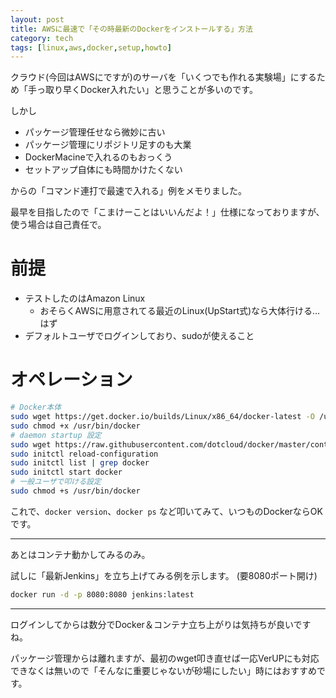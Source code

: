 ```yaml
---
layout: post
title: AWSに最速で「その時最新のDockerをインストールする」方法
category: tech
tags: [linux,aws,docker,setup,howto]
---
```


クラウド(今回はAWSにですが)のサーバを「いくつでも作れる実験場」にするため「手っ取り早くDocker入れたい」と思うことが多いのです。

しかし

+ パッケージ管理任せなら微妙に古い
+ パッケージ管理にリポジトリ足すのも大業
+ DockerMacineで入れるのもおっくう
+ セットアップ自体にも時間かけたくない

からの「コマンド連打で最速で入れる」例をメモりました。

最早を目指したので「こまけーことはいいんだよ！」仕様になっておりますが、使う場合は自己責任で。

# 前提

+ テストしたのはAmazon Linux
    + おそらくAWSに用意されてる最近のLinux(UpStart式)なら大体行ける…はず
+ デフォルトユーザでログインしており、sudoが使えること


# オペレーション

```bash
# Docker本体
sudo wget https://get.docker.io/builds/Linux/x86_64/docker-latest -O /usr/bin/docker
sudo chmod +x /usr/bin/docker
# daemon startup 設定
sudo wget https://raw.githubusercontent.com/dotcloud/docker/master/contrib/init/upstart/docker.conf -O /etc/init/docker.conf
sudo initctl reload-configuration
sudo initctl list | grep docker
sudo initctl start docker
# 一般ユーザで叩ける設定
sudo chmod +s /usr/bin/docker

```

これで、`docker version`、`docker ps` など叩いてみて、いつものDockerならOKです。

---

あとはコンテナ動かしてみるのみ。


試しに「最新Jenkins」を立ち上げてみる例を示します。 (要8080ポート開け)

```bash
docker run -d -p 8080:8080 jenkins:latest
```

---

ログインしてからは数分でDocker＆コンテナ立ち上がりは気持ちが良いですね。

パッケージ管理からは離れますが、最初のwget叩き直せば一応VerUPにも対応できなくは無いので「そんなに重要じゃないが砂場にしたい」時にはおすすめです。


